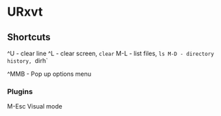 # URxvt

## Shortcuts

^U - clear line
^L - clear screen, `clear`
M-L - list files, `ls
M-D - directory history, `dirh`

^MMB - Pop up options menu

### Plugins

M-Esc Visual mode
